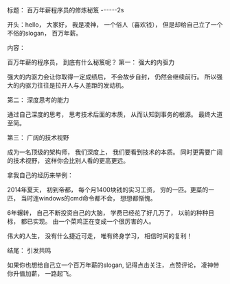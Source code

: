 标题： 百万年薪程序员的修炼秘笈 ------2s

开头：hello， 大家好， 我是凌神， 一个俗人（喜欢钱）， 但是却给自己立了一个不俗的slogan， 百万年薪。

内容：

百万年薪的程序员， 到底有什么秘笈呢？
第一： 强大的内驱力

强大的内驱力会让你取得一定成绩后， 不会故步自封， 仍然会继续前行。 所以强大的内驱力往往是拉开人与人差距的发动机。

第二： 深度思考的能力

通过自己深度的思考， 思考技术后面的本质， 从而认知到事务的根源。 最终大道至简。

第三： 广阔的技术视野

成为一名顶级的架构师， 我们深度上， 我们要看到技术的本质。 同时更需要广阔的技术视野， 这样你会比别人看的更高更远。



拿我自己的经历来举例：

2014年夏天， 初到帝都， 每个月1400块钱的实习工资， 穷的一匹。更菜的一匹， 当时连windows的cmd命令都不会， 想想都惭愧。

6年辗转， 自己不断投资自己的大脑， 学费已经花了好几万了， 以前的种种目标， 都已实现。 由一个菜鸡正在变成一个很厉害的人。



伟大的人生， 没有什么捷近可走， 唯有终身学习， 相信时间的复利！



结尾： 引发共鸣

如果你也想给自己立一个百万年薪的slogan, 记得点击关注， 点赞评论， 凌神带你升值加薪， 一路起飞。

